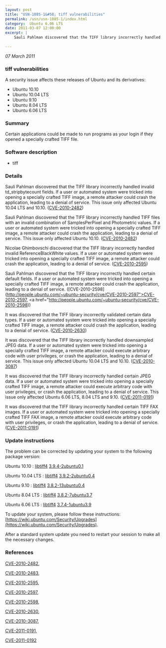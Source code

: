 ```yaml
---
layout: post
title: "USN-1085-1&#58; tiff vulnerabilities"
permalink: /usn/usn-1085-1/index.html
category:  Ubuntu 6.06 LTS
date: 2011-03-07 12:00:00
excerpt: |
    Sauli Pahlman discovered that the TIFF library incorrectly handled invalid td_stripbytecount fields. If a user or automated system were tricked into opening a specially crafted TIFF image, a remote attacker could crash the application, leading to a denial of service. This issue only affected Ubuntu 10.04 LTS and 10.10. ([CVE-2010-2482](http://people.ubuntu.com/~ubuntu-security/cve/CVE-2010-2482))
    
--- 
```

 
 

*07 March 2011*

### tiff vulnerabilities

A security issue affects these releases of Ubuntu and its derivatives:

* Ubuntu 10.10
* Ubuntu 10.04 LTS
* Ubuntu 9.10
* Ubuntu 8.04 LTS
* Ubuntu 6.06 LTS

### Summary

Certain applications could be made to run programs as your login if they opened a specially crafted TIFF file.

### Software description

* tiff 

### Details

Sauli Pahlman discovered that the TIFF library incorrectly handled invalid td_stripbytecount fields. If a user or automated system were tricked into opening a specially crafted TIFF image, a remote attacker could crash the application, leading to a denial of service. This issue only affected Ubuntu 10.04 LTS and 10.10. ([CVE-2010-2482](http://people.ubuntu.com/~ubuntu-security/cve/CVE-2010-2482))

Sauli Pahlman discovered that the TIFF library incorrectly handled TIFF files with an invalid combination of SamplesPerPixel and Photometric values. If a user or automated system were tricked into opening a specially crafted TIFF image, a remote attacker could crash the application, leading to a denial of service. This issue only affected Ubuntu 10.10. ([CVE-2010-2482](http://people.ubuntu.com/~ubuntu-security/cve/CVE-2010-2482))

Nicolae Ghimbovschi discovered that the TIFF library incorrectly handled invalid ReferenceBlackWhite values. If a user or automated system were tricked into opening a specially crafted TIFF image, a remote attacker could crash the application, leading to a denial of service. ([CVE-2010-2595](http://people.ubuntu.com/~ubuntu-security/cve/CVE-2010-2595))

Sauli Pahlman discovered that the TIFF library incorrectly handled certain default fields. If a user or automated system were tricked into opening a specially crafted TIFF image, a remote attacker could crash the application, leading to a denial of service. ([CVE-2010-2598](http://people.ubuntu.com/~ubuntu-security/cve/CVE-2010-2597">CVE-2010-2597</a>, <a href="http://people.ubuntu.com/~ubuntu-security/cve/CVE-2010-2598))

It was discovered that the TIFF library incorrectly validated certain data types. If a user or automated system were tricked into opening a specially crafted TIFF image, a remote attacker could crash the application, leading to a denial of service. ([CVE-2010-2630](http://people.ubuntu.com/~ubuntu-security/cve/CVE-2010-2630))

It was discovered that the TIFF library incorrectly handled downsampled JPEG data. If a user or automated system were tricked into opening a specially crafted TIFF image, a remote attacker could execute arbitrary code with user privileges, or crash the application, leading to a denial of service. This issue only affected Ubuntu 10.04 LTS and 10.10. ([CVE-2010-3087](http://people.ubuntu.com/~ubuntu-security/cve/CVE-2010-3087))

It was discovered that the TIFF library incorrectly handled certain JPEG data. If a user or automated system were tricked into opening a specially crafted TIFF image, a remote attacker could execute arbitrary code with user privileges, or crash the application, leading to a denial of service. This issue only affected Ubuntu 6.06 LTS, 8.04 LTS and 9.10. ([CVE-2011-0191](http://people.ubuntu.com/~ubuntu-security/cve/CVE-2011-0191))

It was discovered that the TIFF library incorrectly handled certain TIFF FAX images. If a user or automated system were tricked into opening a specially crafted TIFF FAX image, a remote attacker could execute arbitrary code with user privileges, or crash the application, leading to a denial of service. ([CVE-2011-0191](http://people.ubuntu.com/~ubuntu-security/cve/CVE-2011-0191)) 

### Update instructions

The problem can be corrected by updating your system to the following package version:

Ubuntu 10.10
 : [libtiff4](https://launchpad.net/ubuntu/+source/tiff) <span> [3.9.4-2ubuntu0.1](https://launchpad.net/ubuntu/+source/tiff/3.9.4-2ubuntu0.1) </span> 

Ubuntu 10.04 LTS
 : [libtiff4](https://launchpad.net/ubuntu/+source/tiff) <span> [3.9.2-2ubuntu0.4](https://launchpad.net/ubuntu/+source/tiff/3.9.2-2ubuntu0.4) </span> 

Ubuntu 9.10
 : [libtiff4](https://launchpad.net/ubuntu/+source/tiff) <span> [3.8.2-13ubuntu0.4](https://launchpad.net/ubuntu/+source/tiff/3.8.2-13ubuntu0.4) </span> 

Ubuntu 8.04 LTS
 : [libtiff4](https://launchpad.net/ubuntu/+source/tiff) <span> [3.8.2-7ubuntu3.7](https://launchpad.net/ubuntu/+source/tiff/3.8.2-7ubuntu3.7) </span> 

Ubuntu 6.06 LTS
 : [libtiff4](https://launchpad.net/ubuntu/+source/tiff) <span> [3.7.4-1ubuntu3.9](https://launchpad.net/ubuntu/+source/tiff/3.7.4-1ubuntu3.9) </span> 

To update your system, please follow these instructions: [https://wiki.ubuntu.com/Security/Upgrades](https://wiki.ubuntu.com/Security/Upgrades).

After a standard system update you need to restart your session to make all the necessary changes. 

### References

 
 [CVE-2010-2482](http://people.ubuntu.com/~ubuntu-security/cve/CVE-2010-2482), 

 [CVE-2010-2483](http://people.ubuntu.com/~ubuntu-security/cve/CVE-2010-2483), 

 [CVE-2010-2595](http://people.ubuntu.com/~ubuntu-security/cve/CVE-2010-2595), 

 [CVE-2010-2597](http://people.ubuntu.com/~ubuntu-security/cve/CVE-2010-2597), 

 [CVE-2010-2598](http://people.ubuntu.com/~ubuntu-security/cve/CVE-2010-2598), 

 [CVE-2010-2630](http://people.ubuntu.com/~ubuntu-security/cve/CVE-2010-2630), 

 [CVE-2010-3087](http://people.ubuntu.com/~ubuntu-security/cve/CVE-2010-3087), 

 [CVE-2011-0191](http://people.ubuntu.com/~ubuntu-security/cve/CVE-2011-0191), 

 [CVE-2011-0192](http://people.ubuntu.com/~ubuntu-security/cve/CVE-2011-0192)
 

